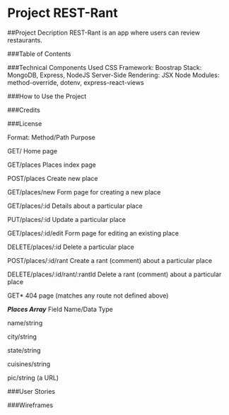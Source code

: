 # Project REST-Rant

##Project Decription
REST-Rant is an app where users can review restaurants.

###Table of Contents

###Technical Components Used
CSS Framework: Boostrap
Stack: MongoDB, Express, NodeJS
Server-Side Rendering: JSX
Node Modules: method-override, dotenv, express-react-views

###How to Use the Project

###Credits

###License

Format:
Method/Path
Purpose

GET/
Home page

GET/places
Places index page

POST/places
Create new place

GET/places/new
Form page for creating a new place

GET/places/:id
Details about a particular place

PUT/places/:id
Update a particular place

GET/places/:id/edit
Form page for editing an existing place

DELETE/places/:id
Delete a particular place

POST/places/:id/rant
Create a rant (comment) about a particular place

DELETE/places/:id/rant/:rantId
Delete a rant (comment) about a particular place

GET*
404 page (matches any route not defined above)

***Places Array***
Field Name/Data Type

name/string

city/string

state/string

cuisines/string

pic/string (a URL)

###User Stories



###Wireframes

<!-- 
# The largest heading
## The second largest heading
###### The smallest heading
**This is bold text**
All bold and italic	*** ***
*This text is italicized* -->